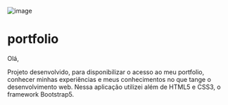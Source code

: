 
![image](https://user-images.githubusercontent.com/97368754/219883995-8d1e666b-e3bd-4b55-9d19-e10f95891ed3.png)

# portfolio

Olá,

Projeto desenvolvido, para disponibilizar o acesso ao meu portfolio, conhecer minhas experiências e meus conhecimentos no que tange o desenvolvimento web.
Nessa aplicação utilizei além de HTML5 e CSS3, o framework Bootstrap5. 
